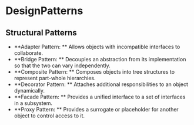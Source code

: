 # DesignPatterns


## Structural Patterns
- **Adapter Pattern:	** Allows objects with incompatible interfaces to collaborate.
- 	**Bridge Pattern:	** Decouples an abstraction from its implementation so that the two can vary independently.
- **Composite Pattern:	** Composes objects into tree structures to represent part-whole hierarchies.
- **Decorator Pattern:	** Attaches additional responsibilities to an object dynamically.
- 	**Facade Pattern:	** Provides a unified interface to a set of interfaces in a subsystem.
- 	**Proxy Pattern:	** Provides a surrogate or placeholder for another object to control access to it.